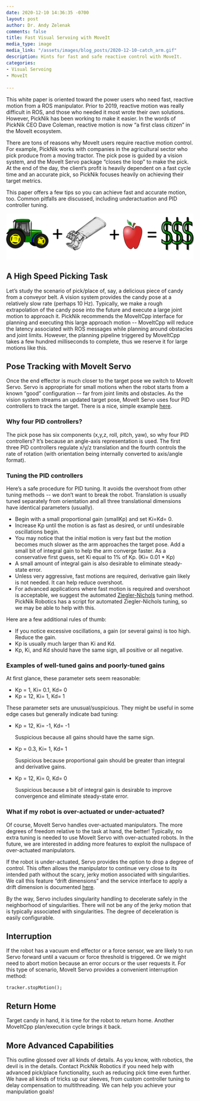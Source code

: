 ```yaml
---
date: 2020-12-10 14:36:35 -0700
layout: post
author: Dr. Andy Zelenak
comments: false
title: Fast Visual Servoing with MoveIt
media_type: image
media_link: "/assets/images/blog_posts/2020-12-10-catch_arm.gif"
description: Hints for fast and safe reactive control with MoveIt.
categories:
- Visual Servoing
- MoveIt

---
```

This white paper is oriented toward the power users who need fast, reactive motion from a ROS manipulator. Prior to 2019, reactive motion was really difficult in ROS, and those who needed it most wrote their own solutions. However, PickNik has been working to make it easier. In the words of PickNik CEO Dave Coleman, reactive motion is now “a first class citizen” in the MoveIt ecosystem.

There are tons of reasons why MoveIt users require reactive motion control. For example, PickNik works with companies in the agricultural sector who pick produce from a moving tractor. The pick pose is guided by a vision system, and the MoveIt Servo package “closes the loop” to make the pick. At the end of the day, the client’s profit is heavily dependent on a fast cycle time and an accurate pick, so PickNik focuses heavily on achieving their target metrics.

This paper offers a few tips so you can achieve fast and accurate motion, too. Common pitfalls are discussed, including underactuation and PID controller tuning.

![Tractor Robot](/assets/images/blog_posts/2020-12-10-tractor_robot.png "Tractor Robot")

## **A High Speed Picking Task**

Let’s study the scenario of pick/place of, say, a delicious piece of candy from a conveyor belt. A vision system provides the candy pose at a relatively slow rate (perhaps 10 Hz). Typically, we make a rough extrapolation of the candy pose into the future and execute a large joint motion to approach it. PickNik recommends the MoveItCpp interface for planning and executing this large approach motion -- MoveItCpp will reduce the latency associated with ROS messages while planning around obstacles and joint limits. However, the planning pipeline triggered by MoveItCpp takes a few hundred milliseconds to complete, thus we reserve it for large motions like this.

## **Pose Tracking with MoveIt Servo**

Once the end effector is much closer to the target pose we switch to MoveIt Servo. Servo is appropriate for small motions when the robot starts from a known “good” configuration -- far from joint limits and obstacles. As the vision system streams an updated target pose, MoveIt Servo uses four PID controllers to track the target. There is a nice, simple example [here](https://github.com/ros-planning/moveit/blob/master/moveit_ros/moveit_servo/src/cpp_interface_example/pose_tracking_example.cpp).

### **Why four PID controllers?**

The pick pose has six components (x,y,z, roll, pitch, yaw), so why four PID controllers? It’s because an angle-axis representation is used. The first three PID controllers regulate x/y/z translation and the fourth controls the rate of rotation (with orientation being internally converted to axis/angle format).

### **Tuning the PID controllers**

Here’s a safe procedure for PID tuning. It avoids the overshoot from other tuning methods -- we don’t want to break the robot. Translation is usually tuned separately from orientation and all three translational dimensions have identical parameters (usually).

* Begin with a small proportional gain (smallKp) and set Ki=Kd= 0.
* Increase Kp until the motion is as fast as desired, or until undesirable oscillations begin.
* You may notice that the initial motion is very fast but the motion becomes much slower as the arm approaches the target pose. Add a small bit of integral gain to help the arm converge faster. As a conservative first guess, set Ki equal to 1% of Kp. (Ki= 0.01 * Kp)
* A small amount of integral gain is also desirable to eliminate steady-state error.
* Unless very aggressive, fast motions are required, derivative gain likely is not needed. It can help reduce overshoot.
* For advanced applications where fast motion is required and overshoot is acceptable, we suggest the automated [Ziegler-Nichols](https://en.wikipedia.org/wiki/PID_controller#Ziegler%E2%80%93Nichols_method) tuning method. PickNik Robotics has a script for automated Ziegler-Nichols tuning, so we may be able to help with this.

Here are a few additional rules of thumb:

* If you notice excessive oscillations, a gain (or several gains) is too high. Reduce the gain.
* Kp is usually much larger than Ki and Kd.
* Kp, Ki, and Kd should have the same sign, all positive or all negative.

### **Examples of well-tuned gains and poorly-tuned gains**

At first glance, these parameter sets seem reasonable:

* Kp = 1, Ki= 0.1, Kd= 0
* Kp = 12, Ki= 1, Kd= 1

These parameter sets are unusual/suspicious. They might be useful in some edge cases but generally indicate bad tuning:

* Kp = 12, Ki= -1, Kd= -1

  Suspicious because all gains should have the same sign.
* Kp = 0.3, Ki= 1, Kd= 1

  Suspicious because proportional gain should be greater than integral and derivative gains.
* Kp = 12, Ki= 0, Kd= 0

  Suspicious because a bit of integral gain is desirable to improve convergence and eliminate steady-state error.

### **What if my robot is over-actuated or under-actuated?**

Of course, MoveIt Servo handles over-actuated manipulators. The more degrees of freedom relative to the task at hand, the better! Typically, no extra tuning is needed to use MoveIt Servo with over-actuated robots. In the future, we are interested in adding more features to exploit the nullspace of over-actuated manipulators.

If the robot is under-actuated, Servo provides the option to drop a degree of control. This often allows the manipulator to continue very close to its intended path without the scary, jerky motion associated with singularities. We call this feature “drift dimensions” and the service interface to apply a drift dimension is documented [here](https://github.com/ros-planning/moveit_msgs/blob/master/srv/ChangeDriftDimensions.srv).

By the way, Servo includes singularity handling to decelerate safely in the neighborhood of singularities. There will not be any of the jerky motion that is typically associated with singularities. The degree of deceleration is easily configurable.

## **Interruption**

If the robot has a vacuum end effector or a force sensor, we are likely to run Servo forward until a vacuum or force threshold is triggered. Or we might need to abort motion because an error occurs or the user requests it. For this type of scenario, MoveIt Servo provides a convenient interruption method:

    tracker.stopMotion();

## **Return Home**

Target candy in hand, it is time for the robot to return home. Another MoveItCpp plan/execution cycle brings it back.

## **More Advanced Capabilities**

This outline glossed over all kinds of details. As you know, with robotics, the devil is in the details. Contact PickNik Robotics if you need help with advanced pick/place functionality, such as reducing pick time even further. We have all kinds of tricks up our sleeves, from custom controller tuning to delay compensation to multithreading. We can help you achieve your manipulation goals!